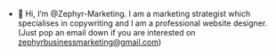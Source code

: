 - 👋 Hi, I’m @Zephyr-Marketing. I am a marketing strategist which specialises in copywriting and I am a professional website designer. (Just pop an email down if you are interested on zephyrbusinessmarketing@gmail.com)

